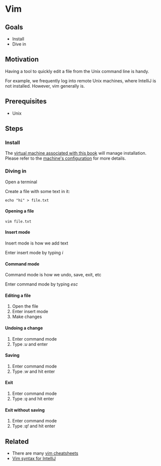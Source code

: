 # Vim

## Goals

* Install
* Dive in

## Motivation

Having a tool to quickly edit a file from the Unix command line is handy.

For example, we frequently log into remote Unix machines, where IntelliJ is not installed. However, vim generally is. 

## Prerequisites

* Unix

## Steps

### Install

The [virtual machine associated with this book](tools/vagrant.md) will manage installation. Please refer to the [machine's configuration](../Vagrantfile) for more details.

### Diving in

Open a terminal

Create a file with some text in it:

```
echo "hi" > file.txt
```

#### Opening a file

```
vim file.txt
```

#### Insert mode

Insert mode is how we add text

Enter insert mode by typing _i_

#### Command mode

Command mode is how we undo, save, exit, etc

Enter command mode by typing _esc_

#### Editing a file

1. Open the file
1. Enter insert mode
1. Make changes

#### Undoing a change

1. Enter command mode
1. Type _:u_ and enter

#### Saving

1. Enter command mode
1. Type _:w_ and hit enter

#### Exit

1. Enter command mode
1. Type _:q_ and hit enter

#### Exit without saving

1. Enter command mode
1. Type _:q!_ and hit enter

## Related

* There are many [vim cheatsheets](https://www.google.com/webhp?#q=vim+cheatsheet)
* [Vim syntax for IntelliJ](https://plugins.jetbrains.com/plugin/164)

